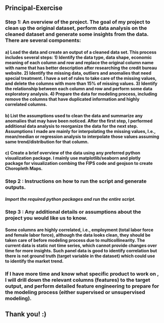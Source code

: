 ##  Principal-Exercise
### Step 1: An overview of the project. The goal of my project to clean up the original dataset, perform data analysis on the cleaned dataset and generate some insights from the data. There are several components: 
#### a) Load the data and create an output of a cleaned data set. This process includes several steps: 1) Identify the data type, data shape, economic meaning of each column and row and replace the original column name with name that has better description after researching the credit bureau website. 2) Identify the missing data, outliers and anomalies that need special treatment. I have a set of rules to take care of the missing values, and delete the columns with more than 15% of missing values. 3) Identify the relationship between each column and row and perform some data exploratory analysis. 4) Prepare the data for modeling process, including remove the columns that have duplicated information and highly correlated columns. 
#### b) List the assumptions used to clean the data and summarize any anomalies that may have been noticed. After the first step, I performed additional data analysis to reorganize the data for the next step. Assumptions I made are mainly for interpolating the missing values, I.e., mean/median or regression analysis to interpolate those values assuming same trend/distribution for that column. 
#### c) Create a brief overview of the data using any preferred python visualization package. I mainly use matplotlib/seaborn and plotly package for visualization combing the FIPS code and geojson to create Choropleth Maps. 

### Step 2 : Instructions on how to run the script and generate outputs. 
##### Import the required python packages and run the entire script. 

### Step 3 : Any additional details or assumptions about the project you would like us to know.
#### Some columns are highly correlated, i.e., employment (total labor force and female labor force), although the data looks clean, they should be taken care of before modeling process due to multicollinearity. The current data is static not time series, which cannot provide changes over time for more insights. Such panel data is good to identify correlation but there is not ground truth (target variable in the dataset) which could use to identify the market trend. 

### If I have more time and know what specific product to work on , I will drill down the relevant columns (features) to the target output, and perform detailed feature engineering to prepare for the modeling process (either supervised or unsupervised modeling). 

## Thank you! :) 
